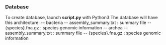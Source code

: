 ### Database
To create database, launch **script.py** with Python3
The database will have this architecture:
-- bacteria
  -- assembly_summary.txt : summary file
  -- {species}.fna.gz : species genomic information
-- archea
  -- assembly_summary.txt : summary file
  -- {species}.fna.gz : species genomic information